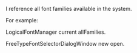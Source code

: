 I reference all font families available in the  system.For example:LogicalFontManager current allFamilies.FreeTypeFontSelectorDialogWindow new open.